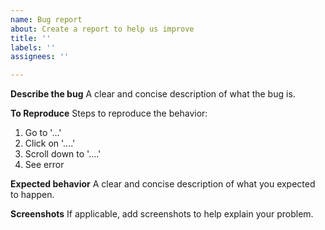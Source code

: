```yaml
---
name: Bug report
about: Create a report to help us improve
title: ''
labels: ''
assignees: ''

---
```


<!--
PLEASE DO NOT USE GITHUB ISSUES TO ASK QUESTIONS! 

The JJWT team uses GitHub Issues only to track actionable work that requires changes to the JJWT codebase.

If you have a usability or general question about JJWT, please instead post your question to StackOverflow using the following JJWT-specific link:

https://stackoverflow.com/questions/ask?tags=jjwt&guided=false

To help ensure you receive a timely response, please follow the StackOverflow guidelines on how to ask a good question: https://stackoverflow.com/help/how-to-ask

Ok, now that that's out of the way - if you're still sure you need to report a bug, please fill in the sections below...
-->

**Describe the bug**
A clear and concise description of what the bug is.

**To Reproduce**
Steps to reproduce the behavior:
1. Go to '...'
2. Click on '....'
3. Scroll down to '....'
4. See error

**Expected behavior**
A clear and concise description of what you expected to happen.

**Screenshots**
If applicable, add screenshots to help explain your problem.
